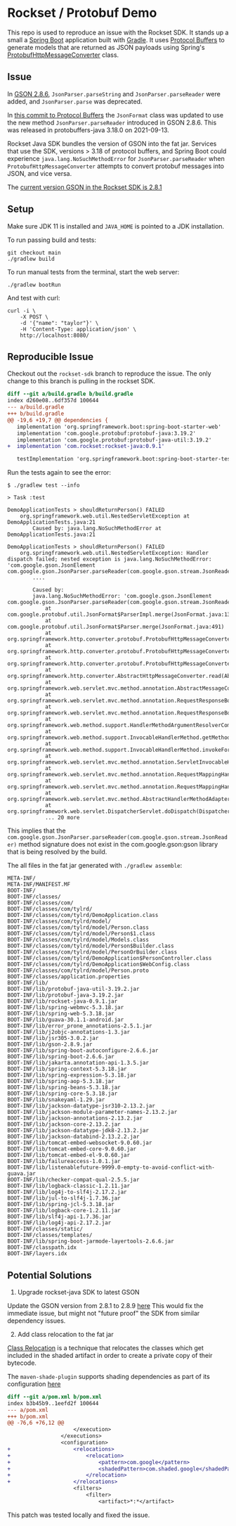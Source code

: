 # Rockset / Protobuf Demo

This repo is used to reproduce an issue with the Rockset SDK. It stands up a
small a [Spring Boot](https://spring.io/projects/spring-boot) application built
with [Gradle](https://gradle.org/). It uses [Protocol Buffers](https://developers.google.com/protocol-buffers) to generate models that
are returned as JSON payloads using Spring's [ProtobufHttpMessageConverter](https://docs.spring.io/spring-framework/docs/current/javadoc-api/org/springframework/http/converter/protobuf/ProtobufHttpMessageConverter.html) class.

## Issue 

In [GSON 2.8.6](https://github.com/google/gson/blob/master/CHANGELOG.md#version-286), `JsonParser.parseString` and `JsonParser.parseReader` were added, and `JsonParser.parse` was deprecated.

In [this commit to Protocol Buffers](https://github.com/protocolbuffers/protobuf/commit/380e352b0bddd31d08250295ef6c24347ae47b54#diff-3873ab618032a676f1ada2e993e3d7621556f7b85b79b5f4fb9439a76876cb44) the `JsonFormat` class was updated to use the new method `JsonParser.parseReader` introduced in GSON 2.8.6. This was released in protobuffers-java 3.18.0 on 2021-09-13.

Rockset Java SDK bundles the version of GSON into the fat jar. Services that use
the SDK, versions > 3.18 of protocol buffers, and Spring Boot could experience `java.lang.NoSuchMethodError`
for `JsonParser.parseReader` when `ProtobufHttpMessageConverter` attempts to convert protobuf messages into JSON, and vice versa.

The [current version GSON in the Rockset SDK is 2.8.1](https://github.com/rockset/rockset-java-client/blob/master/pom.xml#L365)


## Setup

Make sure JDK 11 is installed and `JAVA_HOME` is pointed to a JDK installation.

To run passing build and tests:

```
git checkout main
./gradlew build
```

To run manual tests from the terminal, start the web server:

```
./gradlew bootRun
```

And test with curl:

```
curl -i \
    -X POST \
    -d '{"name": "taylor"}' \
    -H 'Content-Type: application/json' \
    http://localhost:8080/
```

## Reproducible Issue

Checkout out the `rockset-sdk` branch to reproduce the issue. The only change to
this branch is pulling in the rockset SDK.

```diff
diff --git a/build.gradle b/build.gradle
index d260e08..6df357d 100644
--- a/build.gradle
+++ b/build.gradle
@@ -19,6 +19,7 @@ dependencies {
   implementation 'org.springframework.boot:spring-boot-starter-web'
   implementation 'com.google.protobuf:protobuf-java:3.19.2'
   implementation 'com.google.protobuf:protobuf-java-util:3.19.2'
+  implementation 'com.rockset:rockset-java:0.9.1'

   testImplementation 'org.springframework.boot:spring-boot-starter-test'

```

Run the tests again to see the error:

```
$ ./gradlew test --info

> Task :test

DemoApplicationTests > shouldReturnPerson() FAILED
    org.springframework.web.util.NestedServletException at DemoApplicationTests.java:21
        Caused by: java.lang.NoSuchMethodError at DemoApplicationTests.java:21
		
DemoApplicationTests > shouldReturnPerson() FAILED
    org.springframework.web.util.NestedServletException: Handler dispatch failed; nested exception is java.lang.NoSuchMethodError: 'com.google.gson.JsonElement com.google.gson.JsonParser.parseReader(com.google.gson.stream.JsonReader)'
		....

        Caused by:
        java.lang.NoSuchMethodError: 'com.google.gson.JsonElement com.google.gson.JsonParser.parseReader(com.google.gson.stream.JsonReader)'
            at com.google.protobuf.util.JsonFormat$ParserImpl.merge(JsonFormat.java:1320)
            at com.google.protobuf.util.JsonFormat$Parser.merge(JsonFormat.java:491)
            at org.springframework.http.converter.protobuf.ProtobufHttpMessageConverter$ProtobufJavaUtilSupport.merge(ProtobufHttpMessageConverter.java:396)
            at org.springframework.http.converter.protobuf.ProtobufHttpMessageConverter.readInternal(ProtobufHttpMessageConverter.java:202)
            at org.springframework.http.converter.protobuf.ProtobufHttpMessageConverter.readInternal(ProtobufHttpMessageConverter.java:86)
            at org.springframework.http.converter.AbstractHttpMessageConverter.read(AbstractHttpMessageConverter.java:199)
            at org.springframework.web.servlet.mvc.method.annotation.AbstractMessageConverterMethodArgumentResolver.readWithMessageConverters(AbstractMessageConverterMethodArgumentResolver.java:186)
            at org.springframework.web.servlet.mvc.method.annotation.RequestResponseBodyMethodProcessor.readWithMessageConverters(RequestResponseBodyMethodProcessor.java:160)
            at org.springframework.web.servlet.mvc.method.annotation.RequestResponseBodyMethodProcessor.resolveArgument(RequestResponseBodyMethodProcessor.java:133)
            at org.springframework.web.method.support.HandlerMethodArgumentResolverComposite.resolveArgument(HandlerMethodArgumentResolverComposite.java:122)
            at org.springframework.web.method.support.InvocableHandlerMethod.getMethodArgumentValues(InvocableHandlerMethod.java:179)
            at org.springframework.web.method.support.InvocableHandlerMethod.invokeForRequest(InvocableHandlerMethod.java:146)
            at org.springframework.web.servlet.mvc.method.annotation.ServletInvocableHandlerMethod.invokeAndHandle(ServletInvocableHandlerMethod.java:117)
            at org.springframework.web.servlet.mvc.method.annotation.RequestMappingHandlerAdapter.invokeHandlerMethod(RequestMappingHandlerAdapter.java:895)
            at org.springframework.web.servlet.mvc.method.annotation.RequestMappingHandlerAdapter.handleInternal(RequestMappingHandlerAdapter.java:808)
            at org.springframework.web.servlet.mvc.method.AbstractHandlerMethodAdapter.handle(AbstractHandlerMethodAdapter.java:87)
            at org.springframework.web.servlet.DispatcherServlet.doDispatch(DispatcherServlet.java:1067)
            ... 20 more
```

This implies that the
`com.google.gson.JsonParser.parseReader(com.google.gson.stream.JsonReader)`
method signature does not exist in the com.google.gson:gson library that is
being resolved by the build.

The all files in the fat jar generated with `./gradlew assemble`:

```
META-INF/
META-INF/MANIFEST.MF
BOOT-INF/
BOOT-INF/classes/
BOOT-INF/classes/com/
BOOT-INF/classes/com/tylrd/
BOOT-INF/classes/com/tylrd/DemoApplication.class
BOOT-INF/classes/com/tylrd/model/
BOOT-INF/classes/com/tylrd/model/Person.class
BOOT-INF/classes/com/tylrd/model/Person$1.class
BOOT-INF/classes/com/tylrd/model/Models.class
BOOT-INF/classes/com/tylrd/model/Person$Builder.class
BOOT-INF/classes/com/tylrd/model/PersonOrBuilder.class
BOOT-INF/classes/com/tylrd/DemoApplication$PersonController.class
BOOT-INF/classes/com/tylrd/DemoApplication$WebConfig.class
BOOT-INF/classes/com/tylrd/model/Person.proto
BOOT-INF/classes/application.properties
BOOT-INF/lib/
BOOT-INF/lib/protobuf-java-util-3.19.2.jar
BOOT-INF/lib/protobuf-java-3.19.2.jar
BOOT-INF/lib/rockset-java-0.9.1.jar
BOOT-INF/lib/spring-webmvc-5.3.18.jar
BOOT-INF/lib/spring-web-5.3.18.jar
BOOT-INF/lib/guava-30.1.1-android.jar
BOOT-INF/lib/error_prone_annotations-2.5.1.jar
BOOT-INF/lib/j2objc-annotations-1.3.jar
BOOT-INF/lib/jsr305-3.0.2.jar
BOOT-INF/lib/gson-2.8.9.jar
BOOT-INF/lib/spring-boot-autoconfigure-2.6.6.jar
BOOT-INF/lib/spring-boot-2.6.6.jar
BOOT-INF/lib/jakarta.annotation-api-1.3.5.jar
BOOT-INF/lib/spring-context-5.3.18.jar
BOOT-INF/lib/spring-expression-5.3.18.jar
BOOT-INF/lib/spring-aop-5.3.18.jar
BOOT-INF/lib/spring-beans-5.3.18.jar
BOOT-INF/lib/spring-core-5.3.18.jar
BOOT-INF/lib/snakeyaml-1.29.jar
BOOT-INF/lib/jackson-datatype-jsr310-2.13.2.jar
BOOT-INF/lib/jackson-module-parameter-names-2.13.2.jar
BOOT-INF/lib/jackson-annotations-2.13.2.jar
BOOT-INF/lib/jackson-core-2.13.2.jar
BOOT-INF/lib/jackson-datatype-jdk8-2.13.2.jar
BOOT-INF/lib/jackson-databind-2.13.2.2.jar
BOOT-INF/lib/tomcat-embed-websocket-9.0.60.jar
BOOT-INF/lib/tomcat-embed-core-9.0.60.jar
BOOT-INF/lib/tomcat-embed-el-9.0.60.jar
BOOT-INF/lib/failureaccess-1.0.1.jar
BOOT-INF/lib/listenablefuture-9999.0-empty-to-avoid-conflict-with-guava.jar
BOOT-INF/lib/checker-compat-qual-2.5.5.jar
BOOT-INF/lib/logback-classic-1.2.11.jar
BOOT-INF/lib/log4j-to-slf4j-2.17.2.jar
BOOT-INF/lib/jul-to-slf4j-1.7.36.jar
BOOT-INF/lib/spring-jcl-5.3.18.jar
BOOT-INF/lib/logback-core-1.2.11.jar
BOOT-INF/lib/slf4j-api-1.7.36.jar
BOOT-INF/lib/log4j-api-2.17.2.jar
BOOT-INF/classes/static/
BOOT-INF/classes/templates/
BOOT-INF/lib/spring-boot-jarmode-layertools-2.6.6.jar
BOOT-INF/classpath.idx
BOOT-INF/layers.idx
```

## Potential Solutions

1. Upgrade rockset-java SDK to latest GSON

Update the GSON version from 2.8.1 to 2.8.9 [here](https://github.com/rockset/rockset-java-client/blob/master/pom.xml#L365)
This would fix the immediate issue, but might not "future proof" the SDK from
similar dependency issues.

2. Add class relocation to the fat jar

[Class Relocation](https://maven.apache.org/plugins/maven-shade-plugin/examples/class-relocation.html) is a technique that relocates the classes which get included in the shaded artifact in order to create a private copy of their bytecode.

The `maven-shade-plugin` supports shading dependencies as part of its
configuration [here](https://maven.apache.org/plugins/maven-shade-plugin/examples/class-relocation.html)

```diff
diff --git a/pom.xml b/pom.xml
index b3b45b9..1eefd2f 100644
--- a/pom.xml
+++ b/pom.xml
@@ -76,6 +76,12 @@
                     </execution>
                 </executions>
                 <configuration>
+                    <relocations>
+                        <relocation>
+                            <pattern>com.google</pattern>
+                            <shadedPattern>com.shaded.google</shadedPattern>
+                        </relocation>
+                    </relocations>
                     <filters>
                         <filter>
                             <artifact>*:*</artifact>
```

This patch was tested locally and fixed the issue.
